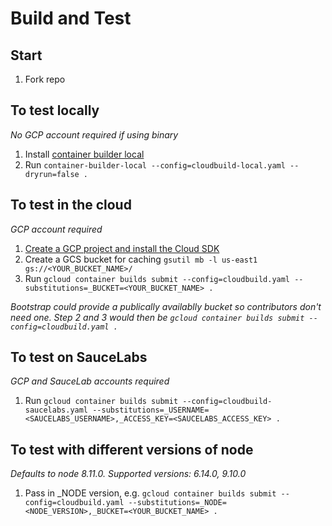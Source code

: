 # Build and Test

## Start
1. Fork repo

## To test locally
*No GCP account required if using binary*

1. Install [container builder local](https://github.com/GoogleCloudPlatform/container-builder-local)
2. Run `container-builder-local --config=cloudbuild-local.yaml --dryrun=false .`

## To test in the cloud
*GCP account required*

1. [Create a GCP project and install the Cloud SDK](https://cloud.google.com/container-builder/docs/quickstart-docker)
2. Create a GCS bucket for caching `gsutil mb -l us-east1 gs://<YOUR_BUCKET_NAME>/`
3. Run `gcloud container builds submit --config=cloudbuild.yaml --substitutions=_BUCKET=<YOUR_BUCKET_NAME> .`

*Bootstrap could provide a publically availablly bucket so contributors don't need one. Step 2 and 3 would then be `gcloud container builds submit --config=cloudbuild.yaml .`*

## To test on SauceLabs
*GCP and SauceLab accounts required*

1. Run `gcloud container builds submit --config=cloudbuild-saucelabs.yaml --substitutions=_USERNAME=<SAUCELABS_USERNAME>,_ACCESS_KEY=<SAUCELABS_ACCESS_KEY> .`

## To test with different versions of node
*Defaults to node 8.11.0. Supported versions: 6.14.0, 9.10.0*

1. Pass in _NODE version, e.g. `gcloud container builds submit --config=cloudbuild.yaml --substitutions=_NODE=<NODE_VERSION>,_BUCKET=<YOUR_BUCKET_NAME> .`
